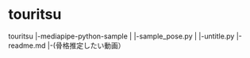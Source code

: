# touritsu

touritsu
|-mediapipe-python-sample
|     |-sample_pose.py
|
|-untitle.py
|-readme.md
|-(骨格推定したい動画）
